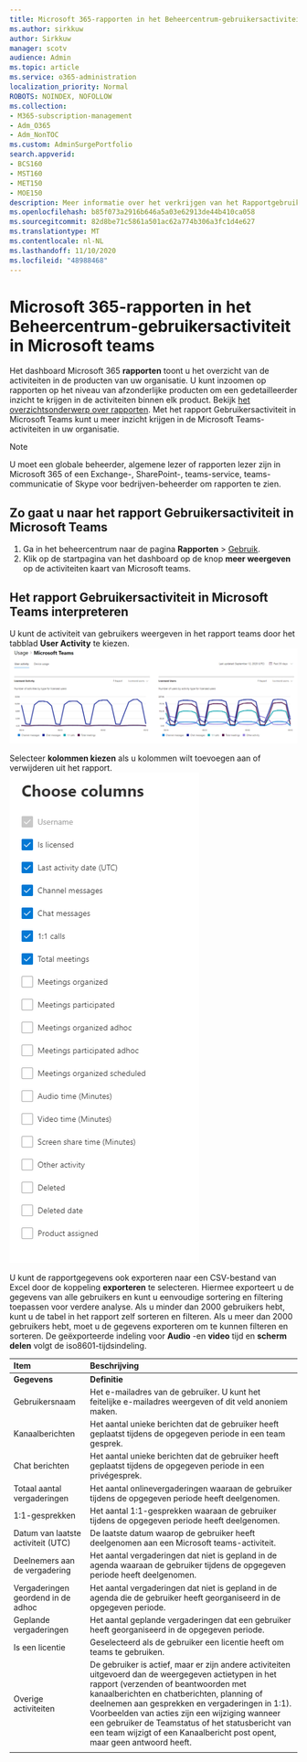 ```yaml
---
title: Microsoft 365-rapporten in het Beheercentrum-gebruikersactiviteit in Microsoft teams
ms.author: sirkkuw
author: Sirkkuw
manager: scotv
audience: Admin
ms.topic: article
ms.service: o365-administration
localization_priority: Normal
ROBOTS: NOINDEX, NOFOLLOW
ms.collection:
- M365-subscription-management
- Adm_O365
- Adm_NonTOC
ms.custom: AdminSurgePortfolio
search.appverid:
- BCS160
- MST160
- MET150
- MOE150
description: Meer informatie over het verkrijgen van het Rapportgebruikers activiteit in Microsoft teams en het verkrijgen van inzichten aan de activiteiten van teams in uw organisatie.
ms.openlocfilehash: b85f073a2916b646a5a03e62913de44b410ca058
ms.sourcegitcommit: 82d8be71c5861a501ac62a774b306a3fc1d4e627
ms.translationtype: MT
ms.contentlocale: nl-NL
ms.lasthandoff: 11/10/2020
ms.locfileid: "48988468"
---
```

# <a name="microsoft-365-reports-in-the-admin-center---microsoft-teams-user-activity"></a>Microsoft 365-rapporten in het Beheercentrum-gebruikersactiviteit in Microsoft teams

Het dashboard Microsoft 365 **rapporten** toont u het overzicht van de activiteiten in de producten van uw organisatie. U kunt inzoomen op rapporten op het niveau van afzonderlijke producten om een gedetailleerder inzicht te krijgen in de activiteiten binnen elk product. Bekijk [het overzichtsonderwerp over rapporten](activity-reports.md). Met het rapport Gebruikersactiviteit in Microsoft Teams kunt u meer inzicht krijgen in de Microsoft Teams-activiteiten in uw organisatie.
  
> [!NOTE]
> U moet een globale beheerder, algemene lezer of rapporten lezer zijn in Microsoft 365 of een Exchange-, SharePoint-, teams-service, teams-communicatie of Skype voor bedrijven-beheerder om rapporten te zien.  
 
## <a name="how-to-get-to-the-microsoft-teams-user-activity-report"></a>Zo gaat u naar het rapport Gebruikersactiviteit in Microsoft Teams

1. Ga in het beheercentrum naar de pagina **Rapporten** \> <a href="https://go.microsoft.com/fwlink/p/?linkid=2074756" target="_blank">Gebruik</a>.
2. Klik op de startpagina van het dashboard op de knop **meer weergeven** op de activiteiten kaart van Microsoft teams.

## <a name="interpret-the-microsoft-teams-user-activity-report"></a>Het rapport Gebruikersactiviteit in Microsoft Teams interpreteren

U kunt de activiteit van gebruikers weergeven in het rapport teams door het tabblad **User Activity** te kiezen. <br/>![Microsoft 365-rapporten-gebruikersactiviteit in Microsoft teams.](../../media/1011877f-3cf0-4417-9447-91d0b2312aab.png)

Selecteer **kolommen kiezen** als u kolommen wilt toevoegen aan of verwijderen uit het rapport.  <br/> ![Teams user activity report - choose columns](../../media/a1513028-cf09-4186-93a6-8a203cd22475.png)

U kunt de rapportgegevens ook exporteren naar een CSV-bestand van Excel door de koppeling **exporteren** te selecteren. Hiermee exporteert u de gegevens van alle gebruikers en kunt u eenvoudige sortering en filtering toepassen voor verdere analyse. Als u minder dan 2000 gebruikers hebt, kunt u de tabel in het rapport zelf sorteren en filteren. Als u meer dan 2000 gebruikers hebt, moet u de gegevens exporteren om te kunnen filteren en sorteren. De geëxporteerde indeling voor **Audio** -en **video** tijd en **scherm delen** volgt de iso8601-tijdsindeling.

|Item|Beschrijving|
|:-----|:-----|
|**Gegevens**|**Definitie**|
|Gebruikersnaam  <br/> |Het e-mailadres van de gebruiker. U kunt het feitelijke e-mailadres weergeven of dit veld anoniem maken.   <br/> |
|Kanaalberichten   <br/> |Het aantal unieke berichten dat de gebruiker heeft geplaatst tijdens de opgegeven periode in een team gesprek.  <br/> |
|Chat berichten   <br/> |Het aantal unieke berichten dat de gebruiker heeft geplaatst tijdens de opgegeven periode in een privégesprek.  <br/> |
|Totaal aantal vergaderingen   <br/> |Het aantal onlinevergaderingen waaraan de gebruiker tijdens de opgegeven periode heeft deelgenomen.  <br/> |
|1:1-gesprekken   <br/> | Het aantal 1:1-gesprekken waaraan de gebruiker tijdens de opgegeven periode heeft deelgenomen.  <br/> |
|Datum van laatste activiteit (UTC)  <br/> |De laatste datum waarop de gebruiker heeft deelgenomen aan een Microsoft teams-activiteit.<br/> |
|Deelnemers aan de vergadering   <br/> | Het aantal vergaderingen dat niet is gepland in de agenda waaraan de gebruiker tijdens de opgegeven periode heeft deelgenomen.  <br/> |
|Vergaderingen geordend in de adhoc <br/> |Het aantal vergaderingen dat niet is gepland in de agenda die de gebruiker heeft georganiseerd in de opgegeven periode. <br/>|
|Geplande vergaderingen  <br/> |Het aantal geplande vergaderingen dat een gebruiker heeft georganiseerd in de opgegeven periode.  <br/> |
|Is een licentie |Geselecteerd als de gebruiker een licentie heeft om teams te gebruiken.|
|Overige activiteiten|De gebruiker is actief, maar er zijn andere activiteiten uitgevoerd dan de weergegeven actietypen in het rapport (verzenden of beantwoorden met kanaalberichten en chatberichten, planning of deelnemen aan gesprekken en vergaderingen in 1:1). Voorbeelden van acties zijn een wijziging wanneer een gebruiker de Teamstatus of het statusbericht van een team wijzigt of een Kanaalbericht post opent, maar geen antwoord heeft. |
|||
